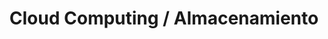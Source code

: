---
layout: default
title: Cloud Computing / Almacenamiento
nav_order: 1
parent: Taxonomía
has_children: true
---